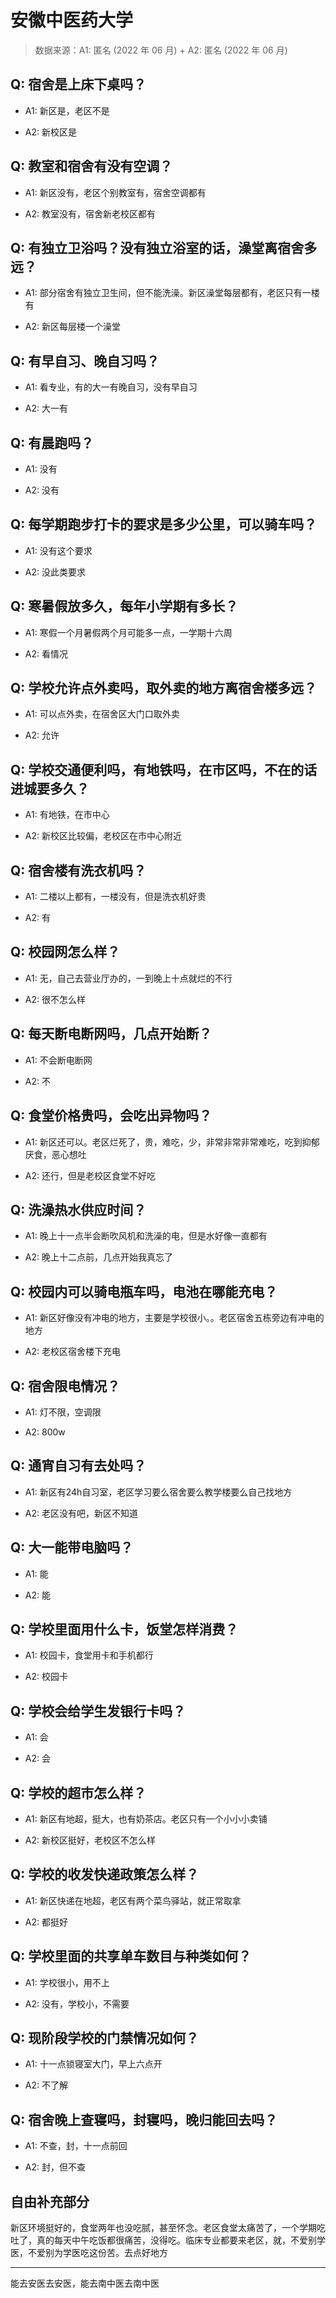 # 安徽中医药大学

> 数据来源：A1: 匿名 (2022 年 06 月) + A2: 匿名 (2022 年 06 月)

## Q: 宿舍是上床下桌吗？

- A1: 新区是，老区不是

- A2: 新校区是

## Q: 教室和宿舍有没有空调？

- A1: 新区没有，老区个别教室有，宿舍空调都有

- A2: 教室没有，宿舍新老校区都有

## Q: 有独立卫浴吗？没有独立浴室的话，澡堂离宿舍多远？

- A1: 部分宿舍有独立卫生间，但不能洗澡。新区澡堂每层都有，老区只有一楼有

- A2: 新区每层楼一个澡堂

## Q: 有早自习、晚自习吗？

- A1: 看专业，有的大一有晚自习，没有早自习

- A2: 大一有

## Q: 有晨跑吗？

- A1: 没有

- A2: 没有

## Q: 每学期跑步打卡的要求是多少公里，可以骑车吗？

- A1: 没有这个要求

- A2: 没此类要求

## Q: 寒暑假放多久，每年小学期有多长？

- A1: 寒假一个月暑假两个月可能多一点，一学期十六周

- A2: 看情况

## Q: 学校允许点外卖吗，取外卖的地方离宿舍楼多远？

- A1: 可以点外卖，在宿舍区大门口取外卖

- A2: 允许

## Q: 学校交通便利吗，有地铁吗，在市区吗，不在的话进城要多久？

- A1: 有地铁，在市中心

- A2: 新校区比较偏，老校区在市中心附近

## Q: 宿舍楼有洗衣机吗？

- A1: 二楼以上都有，一楼没有，但是洗衣机好贵

- A2: 有

## Q: 校园网怎么样？

- A1: 无，自己去营业厅办的，一到晚上十点就烂的不行

- A2: 很不怎么样

## Q: 每天断电断网吗，几点开始断？

- A1: 不会断电断网

- A2: 不

## Q: 食堂价格贵吗，会吃出异物吗？

- A1: 新区还可以。老区烂死了，贵，难吃，少，非常非常非常难吃，吃到抑郁厌食，恶心想吐

- A2: 还行，但是老校区食堂不好吃

## Q: 洗澡热水供应时间？

- A1: 晚上十一点半会断吹风机和洗澡的电，但是水好像一直都有

- A2: 晚上十二点前，几点开始我真忘了

## Q: 校园内可以骑电瓶车吗，电池在哪能充电？

- A1: 新区好像没有冲电的地方，主要是学校很小。。老区宿舍五栋旁边有冲电的地方

- A2: 老校区宿舍楼下充电

## Q: 宿舍限电情况？

- A1: 灯不限，空调限

- A2: 800w

## Q: 通宵自习有去处吗？

- A1: 新区有24h自习室，老区学习要么宿舍要么教学楼要么自己找地方

- A2: 老区没有吧，新区不知道

## Q: 大一能带电脑吗？

- A1: 能

- A2: 能

## Q: 学校里面用什么卡，饭堂怎样消费？

- A1: 校园卡，食堂用卡和手机都行

- A2: 校园卡

## Q: 学校会给学生发银行卡吗？

- A1: 会

- A2: 会

## Q: 学校的超市怎么样？

- A1: 新区有地超，挺大，也有奶茶店。老区只有一个小小小卖铺

- A2: 新校区挺好，老校区不怎么样

## Q: 学校的收发快递政策怎么样？

- A1: 新区快递在地超，老区有两个菜鸟驿站，就正常取拿

- A2: 都挺好

## Q: 学校里面的共享单车数目与种类如何？

- A1: 学校很小，用不上

- A2: 没有，学校小，不需要

## Q: 现阶段学校的门禁情况如何？

- A1: 十一点锁寝室大门，早上六点开

- A2: 不了解

## Q: 宿舍晚上查寝吗，封寝吗，晚归能回去吗？

- A1: 不查，封，十一点前回

- A2: 封，但不查

## 自由补充部分

新区环境挺好的，食堂两年也没吃腻，甚至怀念。老区食堂太痛苦了，一个学期吃吐了，真的每天中午吃饭都很痛苦，没得吃。临床专业都要来老区，就，不爱别学医，不爱别为学医吃这份苦。去点好地方

***

能去安医去安医，能去南中医去南中医